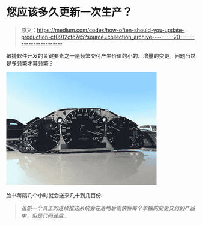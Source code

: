 # 您应该多久更新一次生产？

> 原文：<https://medium.com/codex/how-often-should-you-update-production-cf0912cfc7e5?source=collection_archive---------20----------------------->

敏捷软件开发的关键要素之一是频繁交付产生价值的小的、增量的变更。问题当然是多频繁才算频繁？

![](img/836a7f2d3cd48eced627ab34fa333293.png)

脸书每隔几个小时就会送来几十到几百份[](https://engineering.fb.com/2017/08/31/web/rapid-release-at-massive-scale/)*:*

> *虽然一个真正的连续推送系统会在落地后很快将每个单独的变更交付到产品中，但是代码速度…*